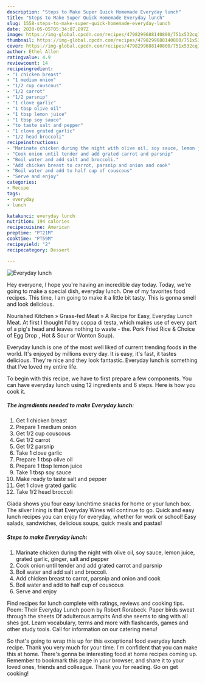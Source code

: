 ```yaml
---
description: "Steps to Make Super Quick Homemade Everyday lunch"
title: "Steps to Make Super Quick Homemade Everyday lunch"
slug: 1558-steps-to-make-super-quick-homemade-everyday-lunch
date: 2020-05-05T05:34:07.897Z
image: https://img-global.cpcdn.com/recipes/4798299688140800/751x532cq70/everyday-lunch-recipe-main-photo.jpg
thumbnail: https://img-global.cpcdn.com/recipes/4798299688140800/751x532cq70/everyday-lunch-recipe-main-photo.jpg
cover: https://img-global.cpcdn.com/recipes/4798299688140800/751x532cq70/everyday-lunch-recipe-main-photo.jpg
author: Ethel Allen
ratingvalue: 4.9
reviewcount: 14
recipeingredient:
- "1 chicken breast"
- "1 medium onion"
- "1/2 cup couscous"
- "1/2 carrot"
- "1/2 parsnip"
- "1 clove garlic"
- "1 tbsp olive oil"
- "1 tbsp lemon juice"
- "1 tbsp soy sauce"
- "to taste salt and pepper"
- "1 clove grated garlic"
- "1/2 head broccoli"
recipeinstructions:
- "Marinate chicken during the night with olive oil, soy sauce, lemon juice, grated garlic, ginger, salt and pepper"
- "Cook onion until tender and add grated carrot and parsnip"
- "Boil water and add salt and broccoli."
- "Add chicken breast to carrot, parsnip and onion and cook"
- "Boil water and add to half cup of couscous"
- "Serve and enjoy"
categories:
- Recipe
tags:
- everyday
- lunch

katakunci: everyday lunch 
nutrition: 194 calories
recipecuisine: American
preptime: "PT21M"
cooktime: "PT59M"
recipeyield: "2"
recipecategory: Dessert

---
```



![Everyday lunch](https://img-global.cpcdn.com/recipes/4798299688140800/751x532cq70/everyday-lunch-recipe-main-photo.jpg)

Hey everyone, I hope you're having an incredible day today. Today, we're going to make a special dish, everyday lunch. One of my favorites food recipes. This time, I am going to make it a little bit tasty. This is gonna smell and look delicious.

Nourished Kitchen » Grass-fed Meat » A Recipe for Easy, Everyday Lunch Meat. At first I thought I&#39;d try coppa di testa, which makes use of every part of a pig&#39;s head and leaves nothing to waste - the. Pork Fried Rice &amp; Choice of Egg Drop , Hot &amp; Sour or Wonton Soup).

Everyday lunch is one of the most well liked of current trending foods in the world. It's enjoyed by millions every day. It is easy, it's fast, it tastes delicious. They're nice and they look fantastic. Everyday lunch is something that I've loved my entire life.


To begin with this recipe, we have to first prepare a few components. You can have everyday lunch using 12 ingredients and 6 steps. Here is how you cook it.

<!--inarticleads1-->

##### The ingredients needed to make Everyday lunch:

1. Get 1 chicken breast
1. Prepare 1 medium onion
1. Get 1/2 cup couscous
1. Get 1/2 carrot
1. Get 1/2 parsnip
1. Take 1 clove garlic
1. Prepare 1 tbsp olive oil
1. Prepare 1 tbsp lemon juice
1. Take 1 tbsp soy sauce
1. Make ready to taste salt and pepper
1. Get 1 clove grated garlic
1. Take 1/2 head broccoli


Giada shows you four easy lunchtime snacks for home or your lunch box. The silver lining is that Everyday Wines will continue to go. Quick and easy lunch recipes you can enjoy for everyday, whether for work or school! Easy salads, sandwiches, delicious soups, quick meals and pastas! 

<!--inarticleads2-->

##### Steps to make Everyday lunch:

1. Marinate chicken during the night with olive oil, soy sauce, lemon juice, grated garlic, ginger, salt and pepper
1. Cook onion until tender and add grated carrot and parsnip
1. Boil water and add salt and broccoli.
1. Add chicken breast to carrot, parsnip and onion and cook
1. Boil water and add to half cup of couscous
1. Serve and enjoy


Find recipes for lunch complete with ratings, reviews and cooking tips. Poem: Their Everyday Lunch poem by Robert Rorabeck. Paper birds sweat through the sheets Of adulterous armpits And she seems to sing with all shes got. Learn vocabulary, terms and more with flashcards, games and other study tools. Call for information on our catering menu! 

So that's going to wrap this up for this exceptional food everyday lunch recipe. Thank you very much for your time. I'm confident that you can make this at home. There's gonna be interesting food at home recipes coming up. Remember to bookmark this page in your browser, and share it to your loved ones, friends and colleague. Thank you for reading. Go on get cooking!
